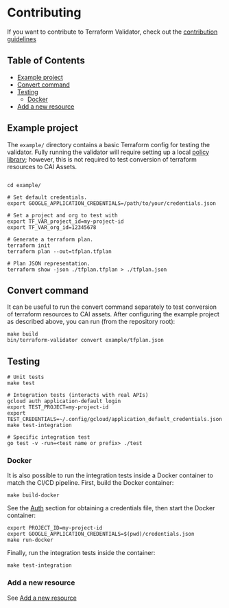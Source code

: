 # Contributing

If you want to contribute to Terraform Validator, check out the [contribution guidelines](../../CONTRIBUTING.md)

## Table of Contents

- [Example project](#example-project)
- [Convert command](#convert-command)
- [Testing](#testing)
  - [Docker](#docker)
- [Add a new resource](#add-a-new-resource)

## Example project

The `example/` directory contains a basic Terraform config for testing the validator. Fully running the validator will require setting up a local [policy library](https://github.com/forseti-security/policy-library/blob/master/docs/user_guide.md#how-to-set-up-constraints-with-policy-library); however, this is not required to test conversion of terraform resources to CAI Assets.

```

cd example/

# Set default credentials.
export GOOGLE_APPLICATION_CREDENTIALS=/path/to/your/credentials.json

# Set a project and org to test with
export TF_VAR_project_id=my-project-id
export TF_VAR_org_id=12345678

# Generate a terraform plan.
terraform init
terraform plan --out=tfplan.tfplan

# Plan JSON representation.
terraform show -json ./tfplan.tfplan > ./tfplan.json
```

## Convert command

It can be useful to run the convert command separately to test conversion of terraform resources to CAI assets. After configuring the example project as described above, you can run (from the repository root):

```
make build
bin/terraform-validator convert example/tfplan.json
```

## Testing

```
# Unit tests
make test

# Integration tests (interacts with real APIs)
gcloud auth application-default login
export TEST_PROJECT=my-project-id
export TEST_CREDENTIALS=~/.config/gcloud/application_default_credentials.json
make test-integration

# Specific integration test
go test -v -run=<test name or prefix> ./test
```

### Docker
It is also possible to run the integration tests inside a Docker container to match the CI/CD pipeline.
First, build the Docker container:

```
make build-docker
```

See the [Auth](#Auth) section for obtaining a credentials file, then start the Docker container:

```
export PROJECT_ID=my-project-id
export GOOGLE_APPLICATION_CREDENTIALS=$(pwd)/credentials.json
make run-docker
```

Finally, run the integration tests inside the container:
```
make test-integration
```

### Add a new resource

See [Add a new resource](./add_new_resource)
